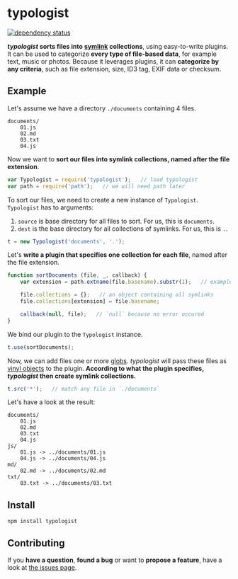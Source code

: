 # typologist

[![dependency status](https://img.shields.io/david/derhuerst/typologist.svg)](https://david-dm.org/derhuerst/typologist#info=dependencies)

***typologist* sorts files into [symlink](http://en.wikipedia.org/wiki/Symbolic_link) collections**, using easy-to-write plugins. It can be used to categorize **every type of file-based data**, for example text, music or photos. Because it leverages plugins, it can **categorize by any criteria**, such as file extension, size, ID3 tag, EXIF data or checksum.



## Example

Let's assume we have a directory `./documents` containing 4 files.

```
documents/
	01.js
	02.md
	03.txt
	04.js
```

Now we want to **sort our files into symlink collections, named after the file extension**.

```javascript
var Typologist = require('typologist');   // load typologist
var path = require('path');   // we will need path later
```

To sort our files, we need to create a new instance of `Typologist`. `Typologist` has to arguments:

1. `source` is base directory for all files to sort. For us, this is `documents`.
2. `dest` is the base directory for all collections of symlinks. For us, this is `.`.

```javascript
t = new Typologist('documents', '.');
```

Let's **write a plugin that specifies one collection for each file**, named after the file extension.

```javascript
function sortDocuments (file, _, callback) {
	var extension = path.extname(file.basename).substr(1);   // example: `one.js` -> `js`

	file.collections = {};   // an object containing all symlinks
	file.collections[extension] = file.basename;

	callback(null, file);   // `null` because no error occured
}
```

We bind our plugin to the `Typologist` instance.

```javascript
t.use(sortDocuments);
```

Now, we can add files one or more [globs](https://github.com/isaacs/node-glob#glob-primer). *typologist* will pass these files as [vinyl objects](https://github.com/wearefractal/vinyl#file) to the plugin. **According to what the plugin specifies, *typologist* then create symlink collections.**

```javascript
t.src('*');   // match any file in `./documents`
```

Let's have a look at the result:

```
documents/
	01.js
	02.md
	03.txt
	04.js
js/
	01.js -> ../documents/01.js
	04.js -> ../documents/04.js
md/
	02.md -> ../documents/02.md
txt/
	03.txt -> ../documents/03.txt
```



## Install

```shell
npm install typologist
```



## Contributing

If you **have a question**, **found a bug** or want to **propose a feature**, have a look at [the issues page](https://github.com/derhuerst/typologist/issues).